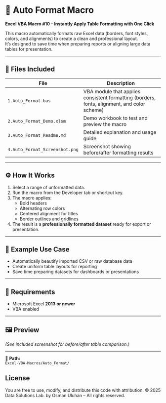 # 🎨 Auto Format Macro

**Excel VBA Macro #10 – Instantly Apply Table Formatting with One Click**

This macro automatically formats raw Excel data (borders, font styles, colors, and alignments) to create a clean and professional layout.  
It’s designed to save time when preparing reports or aligning large data tables for presentation.

---

## 📁 Files Included

| File | Description |
|------|--------------|
| `1.Auto_Format.bas` | VBA module that applies consistent formatting (borders, fonts, alignment, and color scheme) |
| `2.Auto_Format_Demo.xlsm` | Demo workbook to test and preview the macro |
| `3.Auto_Format_Readme.md` | Detailed explanation and usage guide |
| `4.Auto_Format_Screenshot.png` | Screenshot showing before/after formatting results |

---

## ⚙️ How It Works

1. Select a range of unformatted data.  
2. Run the macro from the Developer tab or shortcut key.  
3. The macro applies:  
   - Bold headers  
   - Alternating row colors  
   - Centered alignment for titles  
   - Border outlines and gridlines  
4. The result is a **professionally formatted dataset** ready for export or presentation.

---

## 🧠 Example Use Case

- Automatically beautify imported CSV or raw database data  
- Create uniform table layouts for reporting  
- Save time preparing datasets for dashboards or presentations  

---

## 🧾 Requirements

- Microsoft Excel **2013 or newer**  
- VBA enabled  

---

## 🖼️ Preview
*(See included screenshot for before/after table comparison.)*

---

📂 **Path:**  
`Excel-VBA-Macros/Auto_Format/`

## License
You are free to use, modify, and distribute this code with attribution.
© 2025 Data Solutions Lab. by Osman Uluhan – All rights reserved.
